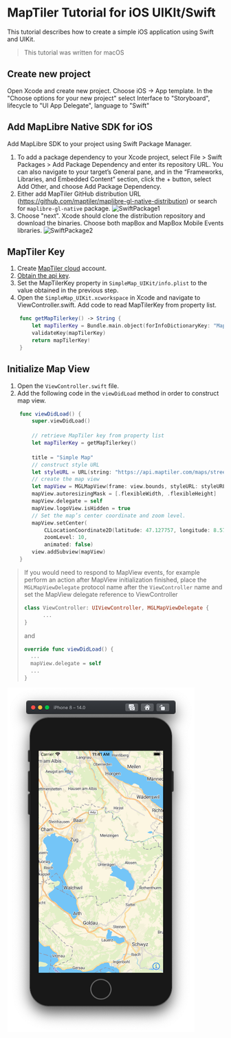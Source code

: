 # MapTiler Tutorial for iOS UIKIt/Swift

This tutorial describes how to create a simple iOS application using Swift and UIKit.

> This tutorial was written for macOS

## Create new project

Open Xcode and create new project. Choose iOS -> App template. In the "Choose options for your new project" select Interface to "Storyboard", lifecycle to "UI App Delegate", language to "Swift"

## Add MapLibre Native SDK for iOS

Add MapLibre SDK to your project using Swift Package Manager.

1. To add a package dependency to your Xcode project, select File > Swift Packages > Add Package Dependency and enter its repository URL. You can also navigate to your target’s General pane, and in the “Frameworks, Libraries, and Embedded Content” section, click the + button, select Add Other, and choose Add Package Dependency.
1. Either add MapTiler GitHub distribution URL (https://github.com/maptiler/maplibre-gl-native-distribution) or search for `maplibre-gl-native` package.
![SwiftPackage1](SwiftPackage1.png "Searching for Swift Package")
1. Choose "next". Xcode should clone the distribution repository and download the binaries. Choose both mapBox and MapBox Mobile Events libraries.
![SwiftPackage2](SwiftPackage2.png "Add binaries")

## MapTiler Key

1. Create [MapTiler cloud](https://www.maptiler.com/cloud/) account.
1. [Obtain the api key](https://cloud.maptiler.com/account/keys).
1. Set the MapTilerKey property in `SimpleMap_UIKit/info.plist` to the value obtained in the previous step.
1. Open the `SimpleMap_UIKit.xcworkspace` in Xcode and navigate to ViewController.swift. Add code to read MapTilerKey from property list.

```swift
    func getMapTilerkey() -> String {
        let mapTilerKey = Bundle.main.object(forInfoDictionaryKey: "MapTilerKey") as? String
        validateKey(mapTilerKey)
        return mapTilerKey!
    }
```

## Initialize Map View

1. Open the `ViewController.swift` file.
1. Add the following code in the `viewDidLoad` method in order to construct map view.

```swift
    func viewDidLoad() {
        super.viewDidLoad()

        // retrieve MapTiler key from property list
        let mapTilerKey = getMapTilerkey()

        title = "Simple Map"
        // construct style URL
        let styleURL = URL(string: "https://api.maptiler.com/maps/streets/style.json?key=\(mapTilerKey)")
        // create the map view
        let mapView = MGLMapView(frame: view.bounds, styleURL: styleURL)
        mapView.autoresizingMask = [.flexibleWidth, .flexibleHeight]
        mapView.delegate = self
        mapView.logoView.isHidden = true
        // Set the map’s center coordinate and zoom level.
        mapView.setCenter(
            CLLocationCoordinate2D(latitude: 47.127757, longitude: 8.579139),
            zoomLevel: 10,
            animated: false)
        view.addSubview(mapView)
    }
```

> If you would need to respond to MapView events, for example perform an action after MapView initialization finished, place the `MGLMapViewDelegate` protocol name after the `ViewController` name and set the MapView delegate reference to ViewController
> 
>```swift
>class ViewController: UIViewController, MGLMapViewDelegate { 
>       ...
>}
>```
> 
>and 
> 
>```swift
>override func viewDidLoad() {
>   ...
>   mapView.delegate = self
>   ...
>}
>```
>

![Application Screenshot](SimpleMap_UIKit.png "Application Screenshot")
